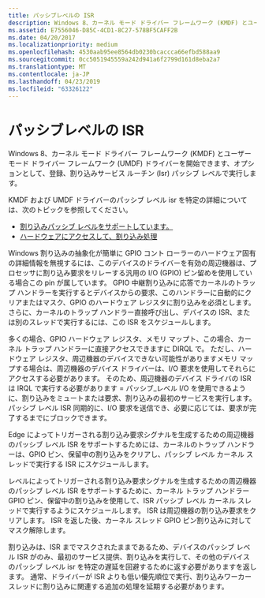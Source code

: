 ```yaml
---
title: パッシブレベルの ISR
description: Windows 8、カーネル モード ドライバー フレームワーク (KMDF) とユーザー モード ドライバー フレームワーク (UMDF) ドライバーを開始できます、オプションとして、登録、割り込みサービス ルーチン (Isr) パッシブ レベルで実行します。
ms.assetid: E7556046-D85C-4CD1-8C27-578BF5CAFF2B
ms.date: 04/20/2017
ms.localizationpriority: medium
ms.openlocfilehash: 4530aab95ee8564db0230bcaccca66efbd588aa9
ms.sourcegitcommit: 0cc5051945559a242d941a6f2799d161d8eba2a7
ms.translationtype: MT
ms.contentlocale: ja-JP
ms.lasthandoff: 04/23/2019
ms.locfileid: "63326122"
---
```

# <a name="passive-level-isrs"></a>パッシブレベルの ISR


Windows 8、カーネル モード ドライバー フレームワーク (KMDF) とユーザー モード ドライバー フレームワーク (UMDF) ドライバーを開始できます、オプションとして、登録、割り込みサービス ルーチン (Isr) パッシブ レベルで実行します。

KMDF および UMDF ドライバーのパッシブ レベル isr を特定の詳細については、次のトピックを参照してください。

-   [割り込みパッシブ レベルをサポートしています。](https://msdn.microsoft.com/library/windows/hardware/hh451035)
-   [ハードウェアにアクセスして、割り込み処理](https://msdn.microsoft.com/library/windows/hardware/hh439560)

Windows 割り込みの抽象化が簡単に GPIO コント ローラーのハードウェア固有の詳細情報を無視するには、このデバイスのドライバーを有効の周辺機器は、プロセッサに割り込み要求をリレーする汎用の I/O (GPIO) ピン留めを使用している場合この pin が属しています。 GPIO 中継割り込みに応答でカーネルのトラップ ハンドラーを実行するとデバイスからの要求、このハンドラーに自動的にクリアまたはマスク、GPIO のハードウェア レジスタに割り込みを必須とします。 さらに、カーネルのトラップ ハンドラー直接呼び出し、デバイスの ISR、または別のスレッドで実行するには、この ISR をスケジュールします。

多くの場合、GPIO ハードウェア レジスタ、メモリ マップト、この場合、カーネル トラップ ハンドラーに直接アクセスできますに DIRQL で。 ただし、ハードウェア レジスタ、周辺機器のデバイスできない可能性がありますメモリ マップする場合は、周辺機器のデバイス ドライバーは、I/O 要求を使用してそれらにアクセスする必要があります。 そのため、周辺機器のデバイス ドライバの ISR は IRQL で実行する必要があります = パッシブ\_レベル I/O を使用できるように、割り込みをミュートまたは要求、割り込みの最初のサービスを実行します。 パッシブ レベル ISR 同期的に、I/O 要求を送信でき、必要に応じては、要求が完了するまでにブロックできます。

Edge によってトリガーされる割り込み要求シグナルを生成するための周辺機器のパッシブ レベル ISR をサポートするためには、カーネルのトラップ ハンドラーは、GPIO ピン、保留中の割り込みをクリアし、パッシブ レベル カーネル スレッドで実行する ISR にスケジュールします。

レベルによってトリガーされる割り込み要求シグナルを生成するための周辺機器のパッシブ レベル ISR をサポートするために、カーネル トラップ ハンドラー GPIO ピン、保留中の割り込みを使用して、ISR パッシブ レベル カーネル スレッドで実行するようにスケジュールします。 ISR は周辺機器の割り込み要求をクリアします。 ISR を返した後、カーネル スレッド GPIO ピン割り込みに対してマスク解除します。

割り込みは、ISR までマスクされたままであるため、デバイスのパッシブ レベル ISR がのみ、最初のサービス提供、割り込みを実行して、その他のデバイスのパッシブ レベル isr を特定の遅延を回避するために返す必要がありますを返します。 通常、ドライバーが ISR よりも低い優先順位で実行、割り込みワーカー スレッドに割り込みに関連する追加の処理を延期する必要があります。

 

 




